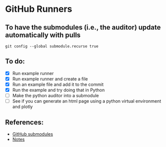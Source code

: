 # GitHub Runners

## To have the submodules (i.e., the auditor) update automatically with pulls
```shell
git config --global submodule.recurse true
```

## To do:
- [x] Run example runner
- [x] Run example runner and create a file
- [x] Run an example file and add it to the commit
- [x] Run the example and try doing that in Python
- [ ] Make the python auditor into a submodule
- [ ] See if you can generate an html page using a python virtual environment and plotly

## References:
- [GitHub submodules](https://github.blog/2016-02-01-working-with-submodules/)
- [Notes](https://www.overleaf.com/read/nqwzsywgcdgn)

